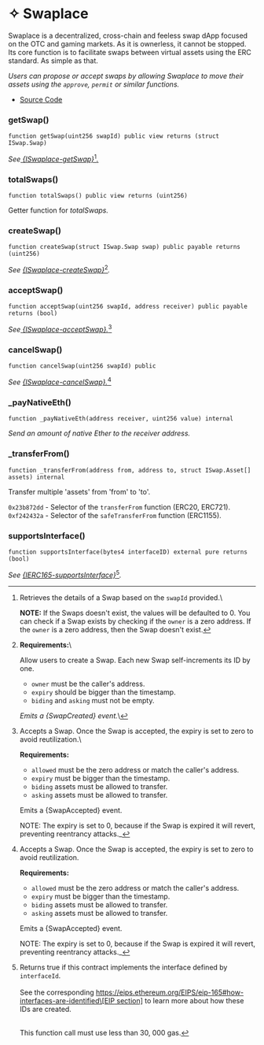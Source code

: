 # ✧ Swaplace

Swaplace is a decentralized, cross-chain and feeless swap dApp focused on the OTC and gaming markets. As it is ownerless, it cannot be stopped. Its core function is to facilitate swaps between virtual assets using the ERC standard. As simple as that.

_Users can propose or accept swaps by allowing Swaplace to move their assets using the `approve`, `permit` or similar functions._

* [Source Code](https://github.com/blockful-io/swaplace-contracts/blob/develop/contracts/Swaplace.sol)

### getSwap()

```solidity
function getSwap(uint256 swapId) public view returns (struct ISwap.Swap)
```

_See_[ ](interfaces/iswaplace.md#getswap)[_{ISwaplace-getSwap}_](#user-content-fn-1)[^1][_._](interfaces/iswaplace.md#getswap)

### totalSwaps()

```solidity
function totalSwaps() public view returns (uint256)
```

Getter function for _totalSwaps._

### createSwap()

```solidity
function createSwap(struct ISwap.Swap swap) public payable returns (uint256)
```

_See_ [_{ISwaplace-createSwap}_](#user-content-fn-2)[^2]_._

### acceptSwap()

```solidity
function acceptSwap(uint256 swapId, address receiver) public payable returns (bool)
```

_See_[ _{ISwaplace-acceptSwap}._](#user-content-fn-3)[^3]

### cancelSwap()

```solidity
function cancelSwap(uint256 swapId) public
```

_See_ [_{ISwaplace-cancelSwap}._](#user-content-fn-4)[^4]

### \_payNativeEth()

```solidity
function _payNativeEth(address receiver, uint256 value) internal
```

_Send an amount of native Ether to the receiver address._

### \_transferFrom()

```solidity
function _transferFrom(address from, address to, struct ISwap.Asset[] assets) internal
```

Transfer multiple 'assets' from 'from' to 'to'.

`0x23b872dd` - Selector of the `transferFrom` function (ERC20, ERC721). `0xf242432a` - Selector of the `safeTransferFrom` function (ERC1155).

### supportsInterface()

```solidity
function supportsInterface(bytes4 interfaceID) external pure returns (bool)
```

_See_ [_{IERC165-supportsInterface}_](#user-content-fn-5)[^5]_._

[^1]: Retrieves the details of a Swap based on the `swapId` provided.\


    **NOTE:** If the Swaps doesn't exist, the values will be defaulted to 0. You can check if a Swap exists by checking if the `owner` is a zero address. If the `owner` is a zero address, then the Swap doesn't exist.

[^2]: **Requirements:**\


    Allow users to create a Swap. Each new Swap self-increments its ID by one.

    * `owner` must be the caller's address.
    * `expiry` should be bigger than the timestamp.
    * `biding` and `asking` must not be empty.

    _Emits a {SwapCreated} event._\


[^3]: Accepts a Swap. Once the Swap is accepted, the expiry is set to zero to avoid reutilization.\


    **Requirements:**

    * `allowed` must be the zero address or match the caller's address.
    * `expiry` must be bigger than the timestamp.
    * `biding` assets must be allowed to transfer.
    * `asking` assets must be allowed to transfer.

    Emits a {SwapAccepted} event.

    NOTE: The expiry is set to 0, because if the Swap is expired it will revert, preventing reentrancy attacks.\_

[^4]: Accepts a Swap. Once the Swap is accepted, the expiry is set to zero to avoid reutilization.

    **Requirements:**

    * `allowed` must be the zero address or match the caller's address.
    * `expiry` must be bigger than the timestamp.
    * `biding` assets must be allowed to transfer.
    * `asking` assets must be allowed to transfer.

    Emits a {SwapAccepted} event.

    NOTE: The expiry is set to 0, because if the Swap is expired it will revert, preventing reentrancy attacks.\_

[^5]: Returns true if this contract implements the interface defined by `interfaceId`. \
    \
    See the corresponding [https://eips.ethereum.org/EIPS/eip-165#how-interfaces-are-identified\[EIP section\]](https://eips.ethereum.org/EIPS/eip-165#how-interfaces-are-identified\[EIP%20section]) to learn more about how these IDs are created.

    \
    This function call must use less than 30, 000 gas.
